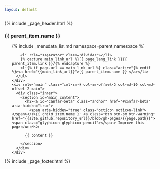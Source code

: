 ```yaml
---
layout: default
---
```


{% include _page_header.html %}

<div class="container-fluid">
  <div class="row">
    <div id="sidebar_nav" role="navigation" class="col-sm-3 col-md-2 sidebar">
      <h3>{{ parent_item.name }}</h3>
      <ul class="nav nav-sidebar">
        {% include _menudata_list.md namespace=parent_namespace %}

        <li role="separator" class="divider"></li>
        {% capture main_link_url %}{{ page_lang_link }}{{ parent_item.link }}/{% endcapture %}
        <li{% if page.url == main_link_url %} class="active"{% endif %}><a href="{{main_link_url}}">{{ parent_item.name }} </a></li>
      </ul>
    </div>
    <div role="main" class="col-sm-9 col-sm-offset-3 col-md-10 col-md-offset-2 main">
      <div class="inner">
        <section id="main_content">
          <h2><a id="canfar-beta" class="anchor" href="#canfar-beta" aria-hidden="true">
            <span aria-hidden="true" class="octicon octicon-link"></span></a>{{ child_item.name }} <a class="btn btn-sm btn-warning" href="{{site.github.repository_url}}/blob/gh-pages/{{page.path}}"><span class="glyphicon glyphicon-pencil"></span> Improve this page</a></h2>

          {{ content }}

        </section>
      </div>
    </div>
  </div>
</div>
{% include _page_footer.html %}
